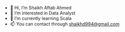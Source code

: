 - 👋 Hi, I’m Shaikh Aftab Ahmed
- 👀 I’m interested in Data Analyst
- 🌱 I’m currently learning Scala
- 📫 You can contact through shaikhd994@gmail.com  
